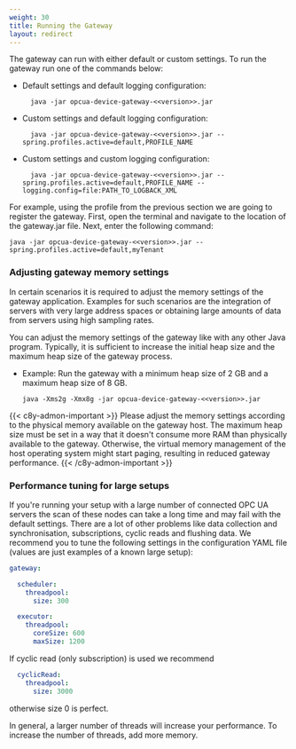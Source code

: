 ```yaml
---
weight: 30
title: Running the Gateway
layout: redirect
---
```


The gateway can run with either default or custom settings. To run the gateway run one of the commands below:

* Default settings and default logging configuration:

  ```shell
    java -jar opcua-device-gateway-<<version>>.jar
  ```

* Custom settings and default logging configuration:

  ```shell
    java -jar opcua-device-gateway-<<version>>.jar --spring.profiles.active=default,PROFILE_NAME
  ```

* Custom settings and custom logging configuration:

  ```shell
    java -jar opcua-device-gateway-<<version>>.jar --spring.profiles.active=default,PROFILE_NAME --logging.config=file:PATH_TO_LOGBACK_XML
  ```

For example, using the profile from the previous section we are going to register the gateway. First, open the terminal and navigate to the location of the gateway.jar file. Next, enter the following command:

```shell
java -jar opcua-device-gateway-<<version>>.jar --spring.profiles.active=default,myTenant
```

### Adjusting gateway memory settings

In certain scenarios it is required to adjust the memory settings of the gateway application. Examples for such scenarios are the integration of servers with very large address spaces or obtaining large amounts of data from servers using high sampling rates.

You can adjust the memory settings of the gateway like with any other Java program. Typically, it is sufficient to increase the initial heap size and the maximum heap size of the gateway process.

* Example: Run the gateway with a minimum heap size of 2 GB and a maximum heap size of 8 GB.

  ```shell
  java -Xms2g -Xmx8g -jar opcua-device-gateway-<<version>>.jar
  ```

{{< c8y-admon-important >}}
Please adjust the memory settings according to the physical memory available on the gateway host. The maximum heap size must be set in a way that it doesn't consume more RAM than physically available to the gateway. Otherwise, the virtual memory management of the host operating system might start paging, resulting in reduced gateway performance.
{{< /c8y-admon-important >}}

### Performance tuning for large setups

If you're running your setup with a large number of connected OPC UA servers the scan of these nodes can take a long time and may fail with the default settings. There are a lot of other problems like data collection and synchronisation, subscriptions, cyclic reads and flushing data.
We recommend you to tune the following settings in the configuration YAML file (values are just examples of a known large setup):  

```yaml
gateway:  

  scheduler:
    threadpool:
      size: 300  

  executor:
    threadpool:  
      coreSize: 600  
      maxSize: 1200
```

If cyclic read (only subscription) is used we recommend

```yaml
  cyclicRead:
    threadpool:
      size: 3000
```

otherwise size 0 is perfect.

In general, a larger number of threads will increase your performance. To increase the number of threads, add more memory.
